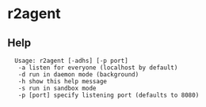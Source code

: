 <!-- TITLE: r2agent -->
# r2agent

## Help

      Usage: r2agent [-adhs] [-p port]
       -a listen for everyone (localhost by default)
       -d run in daemon mode (background)
       -h show this help message
       -s run in sandbox mode
       -p [port] specify listening port (defaults to 8080)